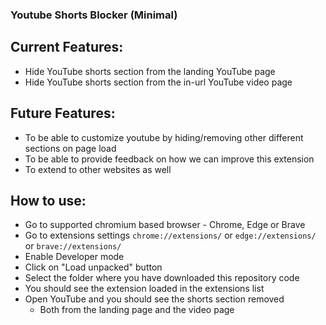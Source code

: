 ### Youtube Shorts Blocker (Minimal)

## Current Features:

- Hide YouTube shorts section from the landing YouTube page
- Hide YouTube shorts section from the in-url YouTube video page

## Future Features:

- To be able to customize youtube by hiding/removing other different sections on page load
- To be able to provide feedback on how we can improve this extension
- To extend to other websites as well

## How to use:
- Go to supported chromium based browser - Chrome, Edge or Brave
- Go to extensions settings `chrome://extensions/` or `edge://extensions/` or `brave://extensions/`
- Enable Developer mode
- Click on "Load unpacked" button
- Select the folder where you have downloaded this repository code
- You should see the extension loaded in the extensions list
- Open YouTube and you should see the shorts section removed
  - Both from the landing page and the video page
